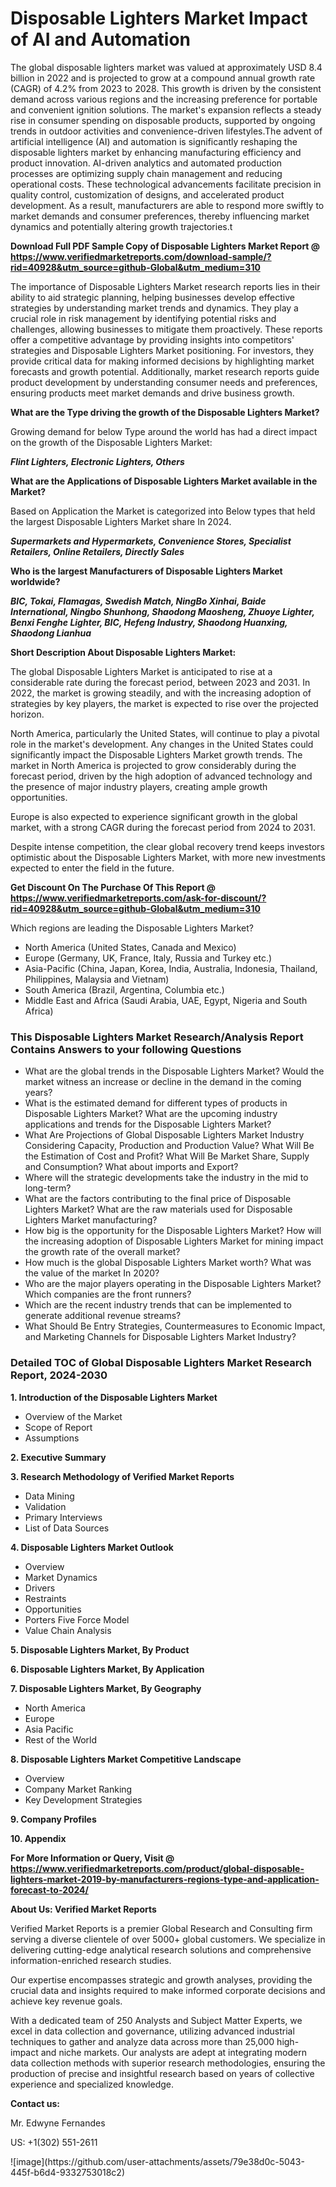 <h1>Disposable Lighters Market Impact of AI and Automation</h1>The global disposable lighters market was valued at approximately USD 8.4 billion in 2022 and is projected to grow at a compound annual growth rate (CAGR) of 4.2% from 2023 to 2028. This growth is driven by the consistent demand across various regions and the increasing preference for portable and convenient ignition solutions. The market's expansion reflects a steady rise in consumer spending on disposable products, supported by ongoing trends in outdoor activities and convenience-driven lifestyles.The advent of artificial intelligence (AI) and automation is significantly reshaping the disposable lighters market by enhancing manufacturing efficiency and product innovation. AI-driven analytics and automated production processes are optimizing supply chain management and reducing operational costs. These technological advancements facilitate precision in quality control, customization of designs, and accelerated product development. As a result, manufacturers are able to respond more swiftly to market demands and consumer preferences, thereby influencing market dynamics and potentially altering growth trajectories.t</p><p id="" class=""><strong>Download Full PDF Sample Copy of Disposable Lighters Market Report @ <a href="https://www.verifiedmarketreports.com/download-sample/?rid=40928&utm_source=github-Global&utm_medium=310" target="_blank">https://www.verifiedmarketreports.com/download-sample/?rid=40928&utm_source=github-Global&utm_medium=310</a></strong></p><p>The importance of&nbsp;Disposable Lighters Market research reports lies in their ability to aid strategic planning, helping businesses develop effective strategies by understanding market trends and dynamics. They play a crucial role in risk management by identifying potential risks and challenges, allowing businesses to mitigate them proactively. These reports offer a competitive advantage by providing insights into competitors' strategies and Disposable Lighters Market positioning. For investors, they provide critical data for making informed decisions by highlighting market forecasts and growth potential. Additionally, market research reports guide product development by understanding consumer needs and preferences, ensuring products meet market demands and drive business growth.</p><p><strong>What are the&nbsp;Type driving the growth of the Disposable Lighters Market?</strong></p><p id="" class="">Growing demand for below Type around the world has had a direct impact on the growth of the Disposable Lighters Market:</p><em><strong>Flint Lighters, Electronic Lighters, Others</strong></em></p><strong>What are the&nbsp;Applications&nbsp;of Disposable Lighters Market available in the Market?</strong></p><p id="" class="">Based on Application the Market is categorized into Below types that held the largest Disposable Lighters Market share In 2024.</p><em><strong>Supermarkets and Hypermarkets, Convenience Stores, Specialist Retailers, Online Retailers, Directly Sales</strong></em></p><strong>Who is the largest Manufacturers of Disposable Lighters Market worldwide?</strong></p><p><em><strong>BIC, Tokai, Flamagas, Swedish Match, NingBo Xinhai, Baide International, Ningbo Shunhong, Shaodong Maosheng, Zhuoye Lighter, Benxi Fenghe Lighter, BIC, Hefeng Industry, Shaodong Huanxing, Shaodong Lianhua</strong></em></p><p id="" class=""><strong>Short Description About Disposable Lighters Market:</strong></p><p>The global Disposable Lighters Market is anticipated to rise at a considerable rate during the forecast period, between 2023 and 2031. In 2022, the market is growing steadily, and with the increasing adoption of strategies by key players, the market is expected to rise over the projected horizon.</p><p>North America, particularly the United States, will continue to play a pivotal role in the market's development. Any changes in the United States could significantly impact the Disposable Lighters Market growth trends. The market in North America is projected to grow considerably during the forecast period, driven by the high adoption of advanced technology and the presence of major industry players, creating ample growth opportunities.</p><p>Europe is also expected to experience significant growth in the global market, with a strong CAGR during the forecast period from 2024 to 2031.</p><p>Despite intense competition, the clear global recovery trend keeps investors optimistic about the Disposable Lighters Market, with more new investments expected to enter the field in the future.</p><p id="" class=""><strong>Get Discount On The Purchase Of This Report @ <a href="https://www.verifiedmarketreports.com/ask-for-discount/?rid=40928&utm_source=github-Global&utm_medium=310" target="_blank">https://www.verifiedmarketreports.com/ask-for-discount/?rid=40928&utm_source=github-Global&utm_medium=310</a></strong></p>Which regions are leading the Disposable Lighters Market?</p><ul><li>North America (United States, Canada and Mexico)</li><li>Europe (Germany, UK, France, Italy, Russia and Turkey etc.)</li><li>Asia-Pacific (China, Japan, Korea, India, Australia, Indonesia, Thailand, Philippines, Malaysia and Vietnam)</li><li>South America (Brazil, Argentina, Columbia etc.)</li><li>Middle East and Africa (Saudi Arabia, UAE, Egypt, Nigeria and South Africa)</li></ul><h3 id="" class="">This Disposable Lighters Market Research/Analysis Report Contains Answers to your following Questions</h3><ul><li>What are the global trends in the Disposable Lighters Market? Would the market witness an increase or decline in the demand in the coming years?</li><li>What is the estimated demand for different types of products in Disposable Lighters Market? What are the upcoming industry applications and trends for the Disposable Lighters Market?</li><li>What Are Projections of Global Disposable Lighters Market Industry Considering Capacity, Production and Production Value? What Will Be the Estimation of Cost and Profit? What Will Be Market Share, Supply and Consumption? What about imports and Export?</li><li>Where will the strategic developments take the industry in the mid to long-term?</li><li>What are the factors contributing to the final price of Disposable Lighters Market? What are the raw materials used for Disposable Lighters Market manufacturing?</li><li>How big is the opportunity for the Disposable Lighters Market? How will the increasing adoption of Disposable Lighters Market for mining impact the growth rate of the overall market?</li><li>How much is the global Disposable Lighters Market worth? What was the value of the market In 2020?</li><li>Who are the major players operating in the Disposable Lighters Market? Which companies are the front runners?</li><li>Which are the recent industry trends that can be implemented to generate additional revenue streams?</li><li>What Should Be Entry Strategies, Countermeasures to Economic Impact, and Marketing Channels for Disposable Lighters Market Industry?</li></ul><h3 id="" class="">Detailed TOC of Global Disposable Lighters Market Research Report, 2024-2030</h3><p id="" class=""><strong>1. Introduction of the Disposable Lighters Market</strong></p><ul><li>Overview of the Market</li><li>Scope of Report</li><li>Assumptions</li></ul><p id="" class=""><strong>2. Executive Summary</strong></p><p id="" class=""><strong>3. Research Methodology of Verified Market Reports</strong></p><ul><li>Data Mining</li><li>Validation</li><li>Primary Interviews</li><li>List of Data Sources</li></ul><p id="" class=""><strong>4. Disposable Lighters Market Outlook</strong></p><ul><li>Overview</li><li>Market Dynamics</li><li>Drivers</li><li>Restraints</li><li>Opportunities</li><li>Porters Five Force Model</li><li>Value Chain Analysis</li></ul><p id="" class=""><strong>5. Disposable Lighters Market, By Product</strong></p><p id="" class=""><strong>6. Disposable Lighters Market, By Application</strong></p><p id="" class=""><strong>7. Disposable Lighters Market, By Geography</strong></p><ul><li>North America</li><li>Europe</li><li>Asia Pacific</li><li>Rest of the World</li></ul><p id="" class=""><strong>8. Disposable Lighters Market Competitive Landscape</strong></p><ul><li>Overview</li><li>Company Market Ranking</li><li>Key Development Strategies</li></ul><p id="" class=""><strong>9. Company Profiles</strong></p><p id="" class=""><strong>10. Appendix</strong></p><p id="" class=""><strong>For More Information or Query, Visit @ <a href="https://www.verifiedmarketreports.com/product/global-disposable-lighters-market-2019-by-manufacturers-regions-type-and-application-forecast-to-2024/" target="_blank">https://www.verifiedmarketreports.com/product/global-disposable-lighters-market-2019-by-manufacturers-regions-type-and-application-forecast-to-2024/</a></strong></p><p id="" class=""><strong>About Us: Verified Market Reports</strong></p><p id="" class="">Verified Market Reports is a premier Global Research and Consulting firm serving a diverse clientele of over 5000+ global customers. We specialize in delivering cutting-edge analytical research solutions and comprehensive information-enriched research studies.</p><p id="" class="">Our expertise encompasses strategic and growth analyses, providing the crucial data and insights required to make informed corporate decisions and achieve key revenue goals.</p><p id="" class="">With a dedicated team of 250 Analysts and Subject Matter Experts, we excel in data collection and governance, utilizing advanced industrial techniques to gather and analyze data across more than 25,000 high-impact and niche markets. Our analysts are adept at integrating modern data collection methods with superior research methodologies, ensuring the production of precise and insightful research based on years of collective experience and specialized knowledge.</p><p id="" class=""><strong>Contact us:</strong></p><p id="" class="">Mr. Edwyne Fernandes</p><p id="" class="">US: +1(302) 551-2611</p>
![image](https://github.com/user-attachments/assets/79e38d0c-5043-445f-b6d4-9332753018c2)
